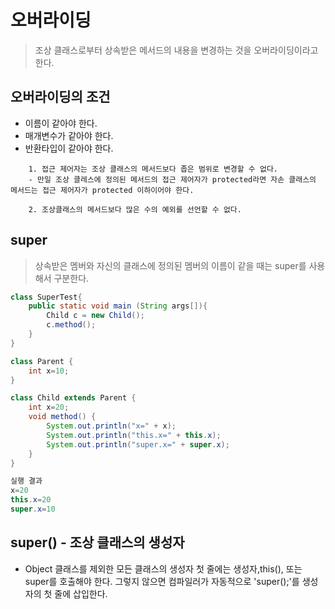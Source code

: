 # 오버라이딩
> 조상 클래스로부터 상속받은 메서드의 내용을 변경하는 것을 오버라이딩이라고 한다.

## 오버라이딩의 조건
* 이름이 같아야 한다.
* 매개변수가 같아야 한다.
* 반환타입이 같아야 한다.
```
    1. 접근 제어자는 조상 클래스의 메서드보다 좁은 범위로 변경할 수 없다.
    - 만일 조상 클레스에 정의된 메서드의 접근 제어자가 protected라면 자손 클래스의 메서드는 접근 제어자가 protected 이하이어야 한다.

    2. 조상클래스의 메서드보다 많은 수의 예외를 선언할 수 없다.
```

## super
> 상속받은 멤버와 자신의 클래스에 정의된 멤버의 이름이 같을 때는 super를 사용해서 구분한다.
```java
class SuperTest{
    public static void main (String args[]){
        Child c = new Child();
        c.method();
    }
} 

class Parent {
    int x=10;
}

class Child extends Parent {
    int x=20;
    void method() {
        System.out.println("x=" + x);
        System.out.println("this.x=" + this.x);
        System.out.println("super.x=" + super.x);
    }
}

실행 결과
x=20
this.x=20
super.x=10
```

## super() - 조상 클래스의 생성자

* Object 클래스를 제외한 모든 클래스의 생성자 첫 줄에는 생성자,this(), 또는 super를 호출해야 한다. 그렇지 않으면 컴파일러가 자동적으로 'super();'를 생성자의 첫 줄에 삽입한다.